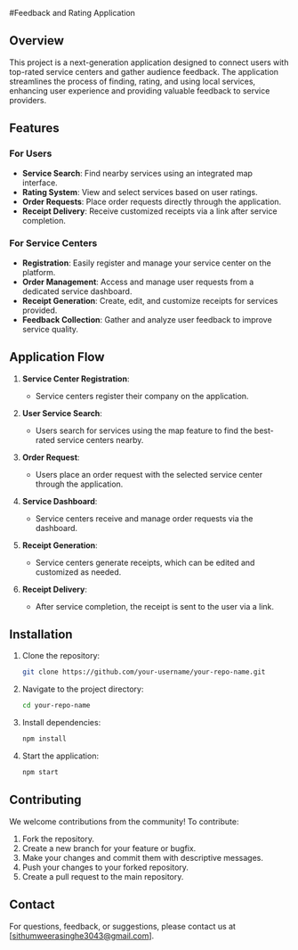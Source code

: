 #Feedback and Rating Application

## Overview

This project is a next-generation application designed to connect users with top-rated service centers and gather audience feedback. The application streamlines the process of finding, rating, and using local services, enhancing user experience and providing valuable feedback to service providers.

## Features

### For Users
- **Service Search**: Find nearby services using an integrated map interface.
- **Rating System**: View and select services based on user ratings.
- **Order Requests**: Place order requests directly through the application.
- **Receipt Delivery**: Receive customized receipts via a link after service completion.

### For Service Centers
- **Registration**: Easily register and manage your service center on the platform.
- **Order Management**: Access and manage user requests from a dedicated service dashboard.
- **Receipt Generation**: Create, edit, and customize receipts for services provided.
- **Feedback Collection**: Gather and analyze user feedback to improve service quality.

## Application Flow

1. **Service Center Registration**: 
   - Service centers register their company on the application.
   
2. **User Service Search**:
   - Users search for services using the map feature to find the best-rated service centers nearby.
   
3. **Order Request**:
   - Users place an order request with the selected service center through the application.
   
4. **Service Dashboard**:
   - Service centers receive and manage order requests via the dashboard.
   
5. **Receipt Generation**:
   - Service centers generate receipts, which can be edited and customized as needed.
   
6. **Receipt Delivery**:
   - After service completion, the receipt is sent to the user via a link.

## Installation

1. Clone the repository:
   ```bash
   git clone https://github.com/your-username/your-repo-name.git
   ```
2. Navigate to the project directory:
   ```bash
   cd your-repo-name
   ```
3. Install dependencies:
   ```bash
   npm install
   ```
4. Start the application:
   ```bash
   npm start
   ```

## Contributing

We welcome contributions from the community! To contribute:

1. Fork the repository.
2. Create a new branch for your feature or bugfix.
3. Make your changes and commit them with descriptive messages.
4. Push your changes to your forked repository.
5. Create a pull request to the main repository.


## Contact

For questions, feedback, or suggestions, please contact us at [sithumweerasinghe3043@gmail.com].
